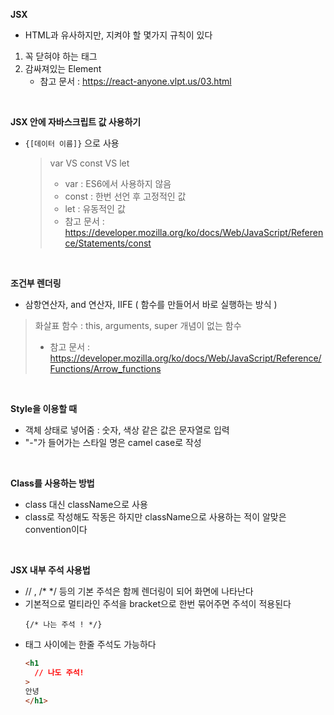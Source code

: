 **JSX**

- HTML과 유사하지만, 지켜야 할 몇가지 규칙이 있다

1. 꼭 닫혀야 하는 태그
2. 감싸져있는 Element
   - 참고 문서 : https://react-anyone.vlpt.us/03.html

<br/>

**JSX 안에 자바스크립트 값 사용하기**

- `{[데이터 이름]}` 으로 사용
  > var VS const VS let<br/>
  >
  > - var : ES6에서 사용하지 않음<br/>
  > - const : 한번 선언 후 고정적인 값<br/>
  > - let : 유동적인 값<br/>
  > - 참고 문서 : https://developer.mozilla.org/ko/docs/Web/JavaScript/Reference/Statements/const

<br/>

**조건부 렌더링**

- 삼항연산자, and 연산자, IIFE ( 함수를 만들어서 바로 실행하는 방식 )

> 화살표 함수 : this, arguments, super 개념이 없는 함수<br/>
>
> - 참고 문서 : https://developer.mozilla.org/ko/docs/Web/JavaScript/Reference/Functions/Arrow_functions

<br/>

**Style을 이용할 때**

- 객체 상태로 넣어줌 : 숫자, 색상 같은 값은 문자열로 입력
- "-"가 들어가는 스타일 명은 camel case로 작성

<br/>

**Class를 사용하는 방법**

- class 대신 className으로 사용
- class로 작성해도 작동은 하지만 className으로 사용하는 적이 알맞은 convention이다

<br/>

**JSX 내부 주석 사용법**

- // , /\* \*/ 등의 기본 주석은 함께 렌더링이 되어 화면에 나타난다
- 기본적으로 멀티라인 주석을 bracket으로 한번 묶어주면 주석이 적용된다
  ```JS
  {/* 나는 주석 ! */}
  ```
- 태그 사이에는 한줄 주석도 가능하다
  ```html
  <h1
    // 나도 주석!
  >
  안녕
  </h1>
  ```
